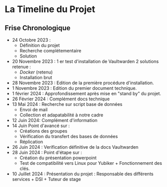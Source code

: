 # **La Timeline du Projet**

## **Frise Chronologique**

- 24 Octobre 2023 :
  - Définition du projet
  - Recherche complétementaire
  - Solution
- 20 Novembre 2023 :
1 er test d'installation de Vaultwarden
2 solutions retenue :
  - *Docker* (retenu)
  - Installation brut
- 28 Novembre 2023 :
    Edition de la première procédure d'installation.
- 1 Novembre 2023 :
    Edition du premier document technique.
- 1 février 2024 :
    Approfondissement après mise en "stand by" du projet.
- 26 Février 2024 :
    Complément docs technique
- 13 Mai 2024 :
    Recherche sur script base de données
  - Envoi de mail
  - Collection et adapatabilité à notre cadre
- 12 Juin 2024: Complément d'information
- 14 Juin Point d'avancé sur :
  - Créations des groupes
  - Vérification du transfert des bases de données
  - Réplication
- 26 Juin 2024 :  Verification définitive de la docs Vaultwarden
- 28 Juin 2024 : Point d'étape sur :
  - Création du présentation powerpoint
  - Test de compatibilité vers Linux pour Yubiker + Fonctionnement des clés.
- 10 Juillet 2024 : Présentation du projet : Responsable des différents services + DSI + Tuteur de stage
